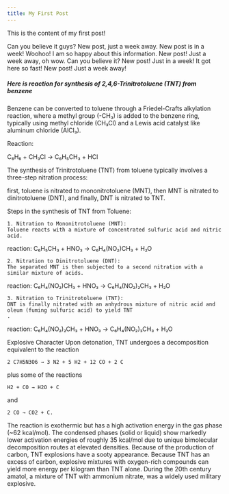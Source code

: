 ```yaml
---
title: My First Post
---
```


This is the content of my first post!

Can you believe it guys? New post, just a week away. New post is in a week! Woohoo! I am so happy about this information. New post! Just a week away, oh wow. Can you believe it? New post! Just in a week! It got here so fast! New post! Just a week away!

<h5> Here is reaction for synthesis of 2,4,6-Trinitrotoluene (TNT) from benzene</h5>

Benzene can be converted to toluene through a Friedel-Crafts alkylation reaction, where a methyl group (-CH₃) is added to the benzene ring, typically using methyl chloride (CH₃Cl) and a Lewis acid catalyst like aluminum chloride (AlCl₃). 


Reaction:

C₆H₆ + CH₃Cl → C₆H₅CH₃ + HCl


The synthesis of Trinitrotoluene (TNT) from toluene typically involves a three-step nitration process:

first, toluene is nitrated to mononitrotoluene (MNT), then MNT is nitrated to dinitrotoluene (DNT), and finally, DNT is nitrated to TNT. 


Steps in the synthesis of TNT from Toluene:

    1. Nitration to Mononitrotoluene (MNT):
    Toluene reacts with a mixture of concentrated sulfuric acid and nitric acid.

reaction: C₆H₅CH₃ + HNO₃ → C₆H₄(NO₂)CH₃ + H₂O
    
    2. Nitration to Dinitrotoluene (DNT):
    The separated MNT is then subjected to a second nitration with a similar mixture of acids.

reaction: C₆H₄(NO₂)CH₃ + HNO₃ → C₆H₄(NO₂)₂CH₃ + H₂O

    3. Nitration to Trinitrotoluene (TNT):
    DNT is finally nitrated with an anhydrous mixture of nitric acid and oleum (fuming sulfuric acid) to yield TNT
    . 
reaction: C₆H₄(NO₂)₂CH₃ + HNO₃ → C₆H₄(NO₂)₃CH₃ + H₂O


Explosive Character 
Upon detonation, TNT undergoes a decomposition equivalent to the reaction

    2 C7H5N3O6 → 3 N2 + 5 H2 + 12 CO + 2 C

plus some of the reactions

    H2 + CO → H2O + C

and

    2 CO → CO2 + C.

The reaction is exothermic but has a high activation energy in the gas phase (~62 kcal/mol). The condensed phases (solid or liquid) show markedly lower activation energies of roughly 35 kcal/mol due to unique bimolecular decomposition routes at elevated densities. Because of the production of carbon, TNT explosions have a sooty appearance. Because TNT has an excess of carbon, explosive mixtures with oxygen-rich compounds can yield more energy per kilogram than TNT alone. During the 20th century amatol, a mixture of TNT with ammonium nitrate, was a widely used military explosive.
